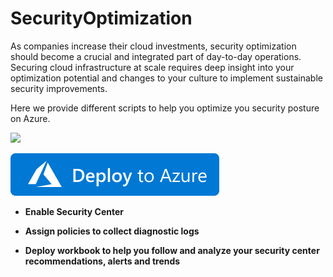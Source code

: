 # SecurityOptimization

As companies increase their cloud investments, security optimization should become a crucial and integrated part of day-to-day operations. Securing cloud infrastructure at scale requires deep insight into your optimization potential and changes to your culture to implement sustainable security improvements.

Here we provide different scripts to help you optimize you security posture on Azure. 

<p><a href="https://azuredeploy.net/?repository=https://github.com/joanabmartins/SecurityOptimization/blob/master/azuredeploy.json" target="_blank">
    <img src="http://azuredeploy.net/deploybutton.png"/>
</a></p>


[![Deploy To Azure](https://raw.githubusercontent.com/Azure/azure-quickstart-templates/master/1-CONTRIBUTION-GUIDE/images/deploytoazure.svg?sanitize=true)](https://portal.azure.com/#create/Microsoft.Template/uri/https%3A%2F%2Fraw.githubusercontent.com%2Fjoanabmartins%2FSecurityOptimization%2Fblob%2Fmaster%2Fazuredeploy.json)




 * **Enable Security Center** 
 
 * **Assign policies to collect diagnostic logs**
 
 * **Deploy workbook to help you follow and analyze your security center recommendations, alerts and trends**

